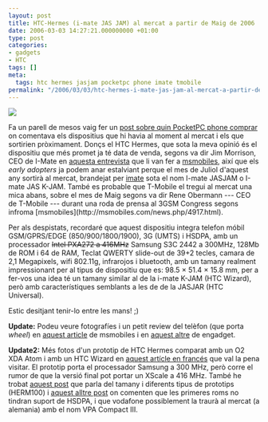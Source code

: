```yaml
---
layout: post
title: HTC-Hermes (i-mate JAS JAM) al mercat a partir de Maig de 2006
date: 2006-03-03 14:27:21.000000000 +01:00
type: post
categories:
- gadgets
- HTC
tags: []
meta:
  tags: htc hermes jasjam pocketpc phone imate tmobile
permalink: "/2006/03/03/htc-hermes-i-mate-jas-jam-al-mercat-a-partir-de-maig-de-2006/"
---
```

<p><img src="{{ site.baseurl }}/assets/images/2006/03/HTCHermes.png" class="dreta" /></p>
<p>Fa un parell de mesos vaig fer un <a href="/blog/2006/01/03/quin-pocketpc-phone-comprar/">post sobre quin PocketPC phone comprar</a> on comentava els dispositius que hi havia al moment al mercat i els que sortirien pròximament. Donçs el HTC Hermes, que sota la meva opinió és el dispositiu que més promet ja té data de venda, segons va dir Jim Morrison, CEO de I-Mate en <a href="http://msmobiles.com/news.php/4919.html">aquesta entrevista</a> que li van fer a <a href="http://msmobiles.com/">msmobiles</a>, així que els <em>early adopters</em> ja podem anar estalviant perque el mes de Juliol d'aquest any sortirà al mercat, brandejat per <a href="http://www.imate.com">imate</a> sota el nom I-mate JASJAM o I-mate JAS K-JAM. També es probable que T-Mobile el tregui al mercat una mica abans, sobre el mes de Maig segons va dir Rene Obermann --- CEO de T-Mobile ---
durant una roda de prensa al 3GSM Congress segons infroma [msmobiles](http://msmobiles.com/news.php/4917.html).

Per als despistats, recordaré que aquest dispositiu integra telefon móbil GSM/GPRS/EDGE (850/900/1800/1900), 3G (UMTS) i HSDPA, amb un processador ~~Intel PXA272 a 416MHz~~ Samsung S3C 2442 a 300MHz, 128Mb de ROM i 64 de RAM, Teclat QWERTY slide-out de 39+2 tecles, camara de 2,1 Megapixels, wifi 802.11g, infrarojos i bluetooth, amb un tamany realment impressionant per al tipus de dispositiu que es: 98.5 × 51.4 × 15.8 mm, per a fer-vos una idea té un tamany similar al de la i-mate K-JAM (HTC Wizard), però amb característiques semblants a les de de la JASJAR (HTC Universal).

Estic desitjant tenir-lo entre les mans! ;)

**Update:** Podeu veure fotografíes i un petit review del telèfon (que porta _wheel_) en [aquest article](http://msmobiles.com/news.php/5011.html) de msmobiles i en [aquest altre](http://www.engadget.com/2006/03/09/hands-on-with-the-htc-hermes-t-mobile-mda-vario-ii/) de engadget.

**Update2:** Més fotos d'un prototip de HTC Hermes comparat amb un O2 XDA Atom i amb un HTC Wizard en [aquest artícle en francés](http://www.mobinaute.com/mobinaute/article.php?id=20060317145418) que val la pena visitar. El prototip porta el processador Samsung a 300 MHz, però corre el rumor de que la versió final pot portar un XScale a 416 MHz. També he trobat [aquest post](http://pdanews-de.blogspot.com/2006/03/cebit-2006-measuring-up-prototype.html) que parla del tamany i diferents tipus de prototips (HERM100) i [aquest alltre post](http://pdanews-de.blogspot.com/2006/03/cebit-2006-hermes-castrated-vodafone.html) on comenten que les primeres roms no tindran suport de HSDPA, i que vodafone possiblement la traurà al mercat (a alemania) amb el nom VPA Compact III.

